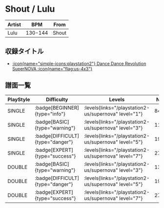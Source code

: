 # Shout / Lulu

|Artist|BPM|From|
|------|---|----|
|Lulu|130-144|Shout|

## 収録タイトル

- [:icon{name="simple-icons:playstation2"} Dance Dance Revolution SuperNOVA :icon{name="flag:us-4x3"}](/playstation2-us/supernova)

## 譜面一覧

|PlayStyle|Difficulty|Levels|Notes|Movie|
|---------|----------|------|-----|-----|
|SINGLE| :badge[BEGINNER]{type="info"}| :levels{links="/playstation2-us/supernova" level="1"}|84/0||
|SINGLE| :badge[BASIC]{type="warning"}| :levels{links="/playstation2-us/supernova" level="3"}|118/40||
|SINGLE| :badge[DIFFICULT]{type="danger"}| :levels{links="/playstation2-us/supernova" level="5"}|197/11||
|SINGLE| :badge[EXPERT]{type="success"}| :levels{links="/playstation2-us/supernova" level="7"}|277/7||
|DOUBLE| :badge[BASIC]{type="warning"}| :levels{links="/playstation2-us/supernova" level="3"}|131/20||
|DOUBLE| :badge[DIFFICULT]{type="danger"}| :levels{links="/playstation2-us/supernova" level="5"}|190/15||
|DOUBLE| :badge[EXPERT]{type="success"}| :levels{links="/playstation2-us/supernova" level="7"}|276/7||

